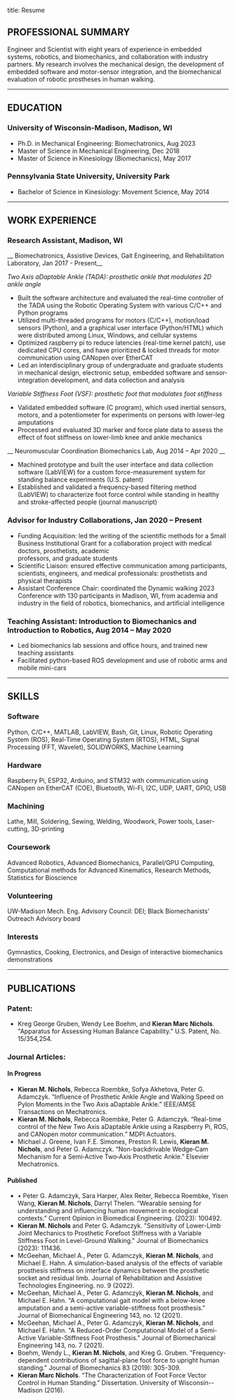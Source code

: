 ﻿title: Resume

## PROFESSIONAL SUMMARY
Engineer and Scientist with eight years of experience in embedded systems, robotics, and biomechanics, and collaboration with industry partners. My research involves the mechanical design, 
the development of embedded software and motor-sensor integration, and the biomechanical evaluation of robotic prostheses in human walking.
___
## EDUCATION
### University of Wisconsin-Madison, Madison, WI	
* Ph.D. in Mechanical Engineering: Biomechatronics, Aug 2023   
* Master of Science in Mechanical Engineering, Dec 2018
* Master of Science in Kinesiology (Biomechanics), May 2017

### Pennsylvania State University, University Park
* Bachelor of Science in Kinesiology: Movement Science, May 2014    
___
## WORK EXPERIENCE
### Research Assistant, Madison, WI
__ Biomechatronics, Assistive Devices, Gait Engineering, and Rehabilitation Laboratory, Jan 2017 - Present__

*Two Axis aDaptable Ankle (TADA): prosthetic ankle that modulates 2D ankle angle*

* Built the software architecture and evaluated the real-time controller of the TADA using the Robotic Operating System with various C/C++ and Python programs
* Utilized multi-threaded programs for motors (C/C++), motion/load sensors (Python), and a graphical user interface (Python/HTML) which were distributed among Linux, Windows, and cellular systems
* Optimized raspberry pi to reduce latencies (real-time kernel patch), use dedicated CPU cores, and have prioritized & locked threads for motor communication using CANopen over EtherCAT
* Led an interdisciplinary group of undergraduate and graduate students in mechanical design, electronic setup, embedded software and sensor-integration development, and data collection and analysis 

*Variable Stiffness Foot (VSF): prosthetic foot that modulates foot stiffness*

* Validated embedded software (C program), which used inertial sensors, motors, and a potentiometer for experiments on persons with lower-leg amputations
* Processed and evaluated 3D marker and force plate data to assess the effect of foot stiffness on lower-limb knee and ankle mechanics 

__ Neuromuscular Coordination Biomechanics Lab, Aug 2014 – Apr 2020 __ 

* Machined prototype and built the user interface and data collection software (LabVIEW) for a custom force-measurement system for standing balance experiments (U.S. patent)
* Established and validated a frequency-based filtering method (LabVIEW) to characterize foot force control while standing in healthy and stroke-affected people (journal manuscript)
### Advisor for Industry Collaborations, Jan 2020 – Present
* Funding Acquisition: led the writing of the scientific methods for a Small Business Institutional Grant for a collaboration project with medical doctors, prosthetists, academic 		          
professors, and graduate students 
* Scientific Liaison: ensured effective communication among participants, scientists, engineers, and medical professionals: prosthetists and physical therapists
* Assistant Conference Chair: coordinated the Dynamic walking 2023 Conference with 130 participants in Madison, WI, from academia and industry in the field of robotics, biomechanics, and artificial intelligence
### Teaching Assistant: Introduction to Biomechanics and Introduction to Robotics, Aug 2014 – May 2020	
* Led biomechanics lab sessions and office hours, and trained new teaching assistants
* Facilitated python-based ROS development and use of robotic arms and mobile mini-cars 
___
## SKILLS
### Software    	
Python, C/C++, MATLAB, LabVIEW, Bash, Git, Linux, Robotic Operating System (ROS), Real-Time Operating System (RTOS), HTML, Signal Processing (FFT, Wavelet), SOLIDWORKS, Machine Learning
### Hardware   	
Raspberry Pi, ESP32, Arduino, and STM32 with communication using CANopen on EtherCAT (COE), Bluetooth, Wi-Fi, I2C, UDP, UART, GPIO, USB
### Machining  	
Lathe, Mill, Soldering, Sewing, Welding, Woodwork, Power tools, Laser-cutting, 3D-printing
### Coursework	
Advanced Robotics, Advanced Biomechanics, Parallel/GPU Computing, Computational methods for Advanced Kinematics, Research Methods, Statistics for Bioscience
### Volunteering	
UW-Madison Mech. Eng. Advisory Council: DEI; Black Biomechanists’ Outreach Advisory board
### Interests	
Gymnastics, Cooking, Electronics, and Design of interactive biomechanics demonstrations
___
## PUBLICATIONS
### Patent:
* Kreg George Gruben, Wendy Lee Boehm, and __Kieran Marc Nichols__. "Apparatus for Assessing Human Balance Capability." U.S. Patent, No. 15/354,254.
### Journal Articles:
#### In Progress
* __Kieran M. Nichols__, Rebecca Roembke, Sofya Akhetova, Peter G. Adamczyk. “Influence of Prosthetic Ankle Angle and Walking Speed on Pylon Moments in the Two Axis aDaptable Ankle.” IEEE/AMSE Transactions on Mechatronics.
* __Kieran M. Nichols__, Rebecca Roembke, Peter G. Adamczyk. “Real-time control of the New Two Axis aDaptable Ankle using a Raspberry Pi, ROS, and CANopen motor communication.” MDPI Actuators. 
* Michael J. Greene, Ivan F.E. Simones, Preston R. Lewis, __Kieran M. Nichols__, and Peter G. Adamczyk. “Non-backdrivable Wedge‐Cam Mechanism for a Semi‐Active Two‐Axis Prosthetic Ankle.” Elsevier Mechatronics. 
#### Published
* •	Peter G. Adamczyk, Sara Harper, Alex Reiter, Rebecca Roembke, Yisen Wang, __Kieran M. Nichols__, Darryl Thelen. “Wearable sensing for understanding and influencing human movement in ecological contexts.” Current Opinion in Biomedical Engineering. (2023): 100492.
* __Kieran M. Nichols__ and Peter G. Adamczyk. "Sensitivity of Lower-Limb Joint Mechanics to Prosthetic Forefoot Stiffness with a Variable Stiffness Foot in Level-Ground Walking." Journal of Biomechanics (2023): 111436.
* McGeehan, Michael A., Peter G. Adamczyk, __Kieran M. Nichols__, and Michael E. Hahn. A simulation-based analysis of the effects of variable prosthesis stiffness on interface dynamics between the prosthetic socket and residual limb. Journal of Rehabilitation and Assistive Technologies Engineering. no. 9 (2022).
* McGeehan, Michael A., Peter G. Adamczyk, __Kieran M. Nichols__, and Michael E. Hahn. "A computational gait model with a below-knee amputation and a semi-active variable-stiffness foot prosthesis." Journal of Biomechanical Engineering 143, no. 12 (2021).
* McGeehan, Michael A., Peter G. Adamczyk, __Kieran M. Nichols__, and Michael E. Hahn. "A Reduced-Order Computational Model of a Semi-Active Variable-Stiffness Foot Prosthesis." Journal of Biomechanical Engineering 143, no. 7 (2021).
* Boehm, Wendy L., __Kieran M. Nichols__, and Kreg G. Gruben. "Frequency-dependent contributions of sagittal-plane foot force to upright human standing." Journal of Biomechanics 83 (2019): 305-309.
* __Kieran Marc Nichols__. “The Characterization of Foot Force Vector Control in Human Standing.” Dissertation. University of Wisconsin--Madison (2016).



